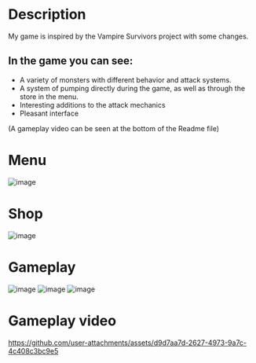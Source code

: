 # Description

My game is inspired by the Vampire Survivors project with some changes. 
###
## In the game you can see:

- A variety of monsters with different behavior and attack systems.
- A system of pumping directly during the game, as well as through the store in the menu.
- Interesting additions to the attack mechanics
- Pleasant interface

(A gameplay video can be seen at the bottom of the Readme file)
### 
# Menu
![image](https://github.com/user-attachments/assets/407e3eda-f20f-47c3-b3b4-615d18cab1ae)
###
# Shop
![image](https://github.com/user-attachments/assets/4bdf3c59-7ce4-46c3-8b3a-2dd5cba7c623)
###
# Gameplay
![image](https://github.com/user-attachments/assets/379326ae-61ea-49a2-a155-35a2ace5462f)
![image](https://github.com/user-attachments/assets/abdb9ccd-b13f-443e-8291-3cf86773fd64)
![image](https://github.com/user-attachments/assets/ff753e93-8455-4362-ada0-8aecdf6a4e93)
###
# Gameplay video
https://github.com/user-attachments/assets/d9d7aa7d-2627-4973-9a7c-4c408c3bc9e5

